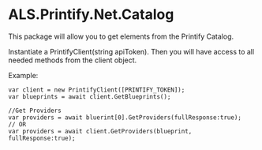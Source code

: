 # ALS.Printify.Net.Catalog
This package will allow you to get elements from the Printify Catalog.

Instantiate a PrintifyClient(string apiToken). Then you will have access to all needed methods from the client object.

Example:

    var client = new PrintifyClient([PRINTIFY_TOKEN]);
    var blueprints = await client.GetBlueprints();
    
    //Get Providers
    var providers = await bluerint[0].GetProviders(fullResponse:true);
    // OR
    var providers = await client.GetProviders(blueprint, fullResponse:true);
